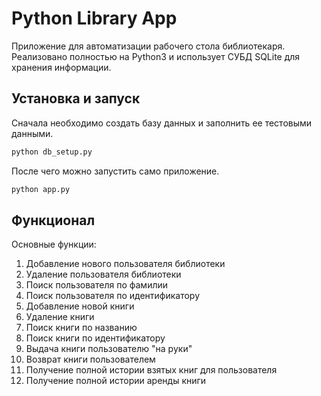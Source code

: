 # Python Library App

Приложение для автоматизации рабочего стола библиотекаря. Реализовано полностью на Python3 и использует СУБД SQLite для хранения информации.
 
## Установка и запуск

Сначала необходимо создать базу данных и заполнить ее тестовыми данными.

```bash
python db_setup.py
```

После чего можно запустить само приложение.

```bash
python app.py
```

## Функционал

Основные функции:

1. Добавление нового пользователя библиотеки
2. Удаление пользователя библиотеки
3. Поиск пользователя по фамилии
4. Поиск пользователя по идентификатору
5. Добавление новой книги
6. Удаление книги
7. Поиск книги по названию
8. Поиск книги по идентификатору
9. Выдача книги пользователю "на руки"
10. Возврат книги пользователем
11. Получение полной истории взятых книг для пользователя
12. Получение полной истории аренды книги